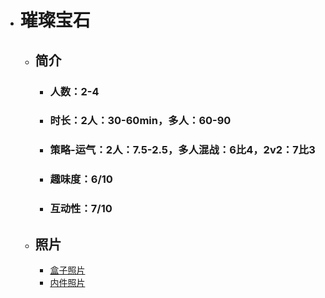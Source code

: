 * # 璀璨宝石
  * ## 简介
    * ### 人数：2-4
    * ### 时长：2人：30-60min，多人：60-90
    * ### 策略-运气：2人：7.5-2.5，多人混战：6比4，2v2：7比3
    * ### 趣味度：6/10
    * ### 互动性：7/10


  * ## 照片
    * [盒子照片](https://github.com/panzhiwei1997/MyBoardGames/blob/main/CCBS1.jpg)
    * [内件照片](https://github.com/panzhiwei1997/MyBoardGames/blob/main/CCBS2.jpg)

